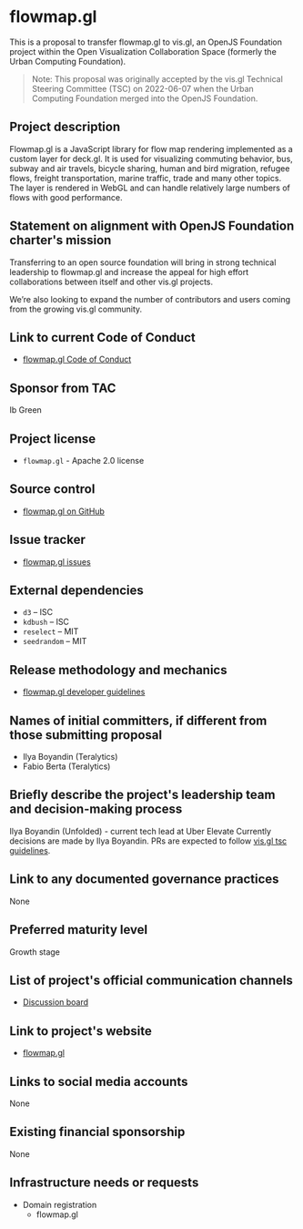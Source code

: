 # flowmap.gl

This is a proposal to transfer flowmap.gl to vis.gl, an OpenJS Foundation project within the Open Visualization Collaboration Space (formerly the Urban Computing Foundation).

> Note: This proposal was originally accepted by the vis.gl Technical Steering Committee (TSC) on 2022-06-07 when the Urban Computing Foundation merged into the OpenJS Foundation.

## Project description

Flowmap.gl is a JavaScript library for flow map rendering implemented as a custom layer for deck.gl. It is used for visualizing commuting behavior, bus, subway and air travels, bicycle sharing, human and bird migration, refugee flows, freight transportation, marine traffic, trade and many other topics. The layer is rendered in WebGL and can handle relatively large numbers of flows with good performance.


## Statement on alignment with OpenJS Foundation charter's mission

Transferring to an open source foundation will bring in strong technical leadership to flowmap.gl and increase the appeal for high effort collaborations between itself and other vis.gl projects.

We’re also looking to expand the number of contributors and users coming from the growing vis.gl community.



## Link to current Code of Conduct

- [flowmap.gl Code of Conduct](https://github.com/FlowmapBlue/flowmap.gl/blob/main/CODE_OF_CONDUCT.md)


## Sponsor from TAC

Ib Green


## Project license

- `flowmap.gl` - Apache 2.0 license


## Source control

- [flowmap.gl on GitHub](https://github.com/FlowmapBlue/flowmap.gl)


## Issue tracker

- [flowmap.gl issues](https://github.com/FlowmapBlue/flowmap.gl/issues)


## External dependencies

- `d3` – ISC
- `kdbush` – ISC
- `reselect` – MIT
- `seedrandom` – MIT


## Release methodology and mechanics

- [flowmap.gl developer guidelines](https://github.com/FlowmapBlue/flowmap.gl#contributing-to-flowmapgl) 


## Names of initial committers, if different from those submitting proposal

- Ilya Boyandin (Teralytics)
- Fabio Berta (Teralytics)


## Briefly describe the project's leadership team and decision-making process

Ilya Boyandin (Unfolded) - current tech lead at Uber Elevate
Currently decisions are made by Ilya Boyandin. 
PRs are expected to follow [vis.gl tsc guidelines](https://github.com/visgl/tsc/tree/master/developer-process).


## Link to any documented governance practices

None

## Preferred maturity level

Growth stage


## List of project's official communication channels

- [Discussion board](https://github.com/FlowmapBlue/flowmap.gl/discussions)

## Link to project's website

- [flowmap.gl](https://flowmapblue.github.io/flowmap.gl/)

## Links to social media accounts

None

## Existing financial sponsorship

None


## Infrastructure needs or requests

- Domain registration
    + flowmap.gl
